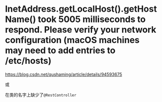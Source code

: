 # InetAddress.getLocalHost().getHostName() took 5005 milliseconds to respond. Please verify your network configuration (macOS machines may need to add entries to /etc/hosts)

https://blog.csdn.net/qushaming/article/details/94593675

或

在类的名字上缺少了`@RestController`